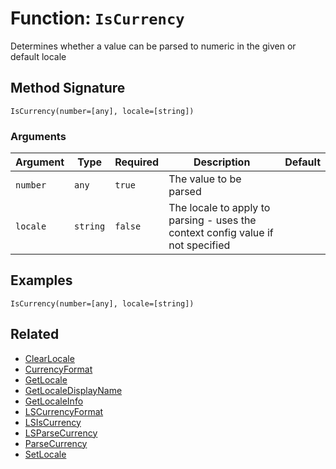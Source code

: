 [comment]: # (Note: This documentation is generated dynamically in the build process.  To modify the contents, change the javadoc on the _invoke method of the BIF class)

# Function: `IsCurrency`

Determines whether a value can be parsed to numeric in the given or default locale

## Method Signature

```
IsCurrency(number=[any], locale=[string])
```

### Arguments


| Argument | Type | Required | Description | Default |
|----------|------|----------|-------------|---------|
| `number` | `any` | `true` | The value to be parsed |  |
| `locale` | `string` | `false` | The locale to apply to parsing - uses the context config value if not specified |  |

## Examples

```
IsCurrency(number=[any], locale=[string])
```

## Related

  * [ClearLocale](./ClearLocale.md)
  * [CurrencyFormat](./CurrencyFormat.md)
  * [GetLocale](./GetLocale.md)
  * [GetLocaleDisplayName](./GetLocaleDisplayName.md)
  * [GetLocaleInfo](./GetLocaleInfo.md)
  * [LSCurrencyFormat](./LSCurrencyFormat.md)
  * [LSIsCurrency](./LSIsCurrency.md)
  * [LSParseCurrency](./LSParseCurrency.md)
  * [ParseCurrency](./ParseCurrency.md)
  * [SetLocale](./SetLocale.md)

